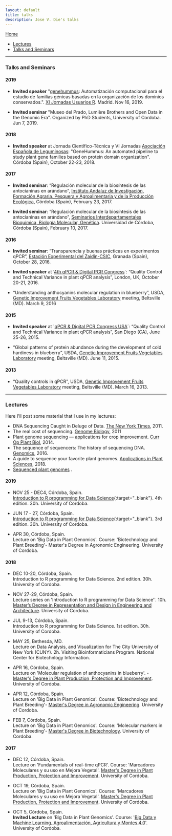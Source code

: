 ```yaml
---
layout: default
title: talks
description: Jose V. Die's talks
--- 
```

[Home](../index.html)
  

 * [Lectures](#lectures)
 * [Talks and Seminars](#talks-and-seminars)
    
---
### Talks and Seminars

#### 2019    
  
* **Invited speaker** "[genehummus](https://canal.uned.es/video/5dd249c95578f2755170d7e1): Automatización computacional para el estudio de familias génicas basadas en la organización de los dominios conservados.". [XI Jornadas Usuarios R](http://r-es.org/XIjuR/). Madrid. Nov 16, 2019.    

* **Invited seminar** "Museo del Prado, Lumière Brothers and Open Data in the Genomic Era". Organized by PhD Students,  University of Cordoba. Jun 7, 2019.  


#### 2018    

* **Invited speaker** at Jornada Científico-Técnica y VI Jornadas [Asociación Española de Leguminosas](http://www.leguminosas.es/): "GeneHummus: An automated pipeline to study plant gene families based on protein domain organization". Córdoba (Spain), October 22-23, 2018.  

#### 2017  

* **Invited seminar**: “Regulación molecular de la biosíntesis de las antocianinas en arándano”, [Instituto Andaluz de Investigación, Formación Agraria, Pesquera y Agroalimentaria y de la Producción Ecológica](http://www.juntadeandalucia.es/agriculturaypesca/ifapa/web/ifapa/elifapa), Córdoba (Spain), February 23, 2017.  

* **Invited seminar**: “Regulación molecular de la biosíntesis de las antocianinas en arándano”, [Seminarios Interdepartamentales Bioquímica, Biología Molecular, Genética](https://www.google.es/url?sa=t&rct=j&q=&esrc=s&source=web&cd=1&ved=0ahUKEwjQgb747ZLUAhXLfhoKHcZVBV0QFggoMAA&url=https%3A%2F%2Fwww.uco.es%2Fdptos%2Fbioquimica-biol-mol%2Fseminarios_interdepartamentales%2Fprograma.pdf&usg=AFQjCNGr_ns-nmxsNuJX66ArlYidqQuECg&sig2=mU2J_beht13Ohe7N0tGUGg). Universidad de Córdoba, Córdoba (Spain),  February 10, 2017.  


#### 2016  
* **Invited seminar**: “Transparencia y buenas prácticas en experimentos qPCR”, [Estación Experimental del Zaidín-CSIC](http://www2.eez.csic.es/?q=es/node/7457), Granada (Spain), October 28, 2016.  

* **Invited speaker** at ‘[4th qPCR & Digital PCR Congress](http://www.global-engage.com/event/qpcr-digital-pcr/)´: “Quality Control and Technical Variance in plant qPCR analysis”, London, UK, October 20-21, 2016.

* “Understanding anthocyanins molecular regulation in blueberry”, USDA, [Genetic Improvement Fruits Vegetables Laboratory](https://www.ars.usda.gov/northeast-area/beltsville-md/beltsville-agricultural-research-center/genetic-improvement-for-fruits-vegetables-laboratory/) meeting, Beltsville (MD). March 9, 2016  



#### 2015    
* **Invited speaker** at ´[qPCR & Digital PCR Congress USA]((http://www.global-engage.com/event/qpcr-digital-pcr/))´: “Quality Control and Technical Variance in plant qPCR analysis”, San Diego (CA), June 25-26, 2015.  

* “Global patterns of protein abundance during the development of cold hardiness in blueberry”, USDA, [Genetic Improvement Fruits Vegetables Laboratory](https://www.ars.usda.gov/northeast-area/beltsville-md/beltsville-agricultural-research-center/genetic-improvement-for-fruits-vegetables-laboratory/) meeting, Beltsville (MD). June 11, 2015.    



#### 2013    
* “Quality controls in qPCR”, USDA, [Genetic Improvement Fruits Vegetables Laboratory]((https://www.ars.usda.gov/northeast-area/beltsville-md/beltsville-agricultural-research-center/genetic-improvement-for-fruits-vegetables-laboratory/)) meeting, Beltsville (MD). March 16, 2013.    

---
  
### Lectures

Here I'll post some material that I use in my lectures:  
    
  * DNA Sequencing Caught in Deluge of Data. [The New York Times](http://www.nytimes.com/2011/12/01/business/dna-sequencing-caught-in-deluge-of-data.html), 2011.  
  * The real cost of sequencing. [Genome Biology](https://genomebiology.biomedcentral.com/articles/10.1186/gb-2011-12-8-125), 2011
  * Plant genome sequencing — applications for crop improvement. [Curr Op Plant Biol](files/2014PlantGenomes.pdf), 2014.  
  * The sequence of sequencers: The history of sequencing DNA. [Genomics](files/2016%20History%20of%20Sequencing.pdf), 2016.  
  * A guide to sequence your favorite plant genomes. [Applications in Plant Sciences](files/2018%20Guide%20to%20sequence%20your%20genomes.pdf), 2018.  
  * [Sequenced plant genomes](https://genomevolution.org/wiki/index.php/Sequenced_plant_genomes) . 
  
  
#### 2019  
* NOV 25 - DEC4, Córdoba, Spain.  
[Introduction to R programming for Data Science](https://jdieramon.github.io/CursoAnalisisDatos/){:target="_blank"}. 4th edition. 30h. University of Cordoba.    

* JUN 17 - 27, Córdoba, Spain.  
[Introduction to R programming for Data Science](https://jdieramon.github.io/CursoAnalisisDatos/){:target="_blank"}. 3rd edition. 30h. University of Cordoba.  
  
* APR 30, Córdoba, Spain.  
Lecture on 'Big Data in Plant Genomics'. Course: 'Biotechnology and Plant Breeding'- Master's Degree in Agronomic Engineering. University of Cordoba.


#### 2018  
* DEC 10-20, Córdoba, Spain.  
Introduction to R programming for Data Science. 2nd edition. 30h. University of Cordoba. 

* NOV 27-29, Córdoba, Spain.  
Lecture series on 'Introduction to R programming for Data Science’'. 10h. [Master’s Degree in Representation and Design in Engineering and Architecture](https://www.uco.es/estudios/idep/masteres/representacion-diseno-ingenieria-arquitectura). University of Cordoba. 

* JUL 9-13, Córdoba, Spain.  
Introduction to R programming for Data Science. 1st edition. 30h. University of Cordoba.   

* MAY 25, Bethesda, MD.  
Lecture on Data Analysis, and Visualization for The City University of New York (CUNY). 2h. Visiting Bioinformaticians Program. National Center for Biotechnlogy Information.    

* APR 16, Córdoba, Spain.  
Lecture on 'Molecular regulation of anthocyanins in blueberry'. -  [Master's Degree in Plant Production, Protection and Improvement](https://www.uco.es/estudios/idep/masteres/node/211). University of Cordoba.  

* APR 12, Córdoba, Spain.  
Lecture on 'Big Data in Plant Genomics'. Course: 'Biotechnology and Plant Breeding'-  [Master's Degree in Agronomic Engineering](https://www.uco.es/etsiam/master-ingenieria-agronomica/index.html). University of Cordoba.  

* FEB 7, Córdoba, Spain.  
Lecture on 'Big Data in Plant Genomics'. Course: 'Molecular markers in Plant Breeding'-  [Master's Degree in Biotechnology](https://www.uco.es/estudios/idep/masteres/biotecnologia). University of Cordoba. 

#### 2017
* DEC 12, Córdoba, Spain.  
Lecture on 'Fundamentals of real-time qPCR'. Course: 'Marcadores Moleculares y su uso en Mejora Vegetal'. [Master's Degree in Plant Production, Protection and Improvement](https://www.uco.es/estudios/idep/masteres/node/211). University of Cordoba. 

* OCT 19, Córdoba, Spain.  
Lecture on 'Big Data in Plant Genomics'. Course: 'Marcadores Moleculares y su uso en Mejora Vegetal'. [Master's Degree in Plant Production, Protection and Improvement](https://www.uco.es/estudios/idep/masteres/node/211). University of Cordoba.  

* OCT 5, Córdoba, Spain.  
**Invited Lecture** on 'Big Data in Plant Genomics'. Course: '[Big Data y Machine Learning. Agroalimentación, Agricultura y Montes 4.0](http://www.uco.es/etsiam/bigdata17/)'. University of Cordoba.  
